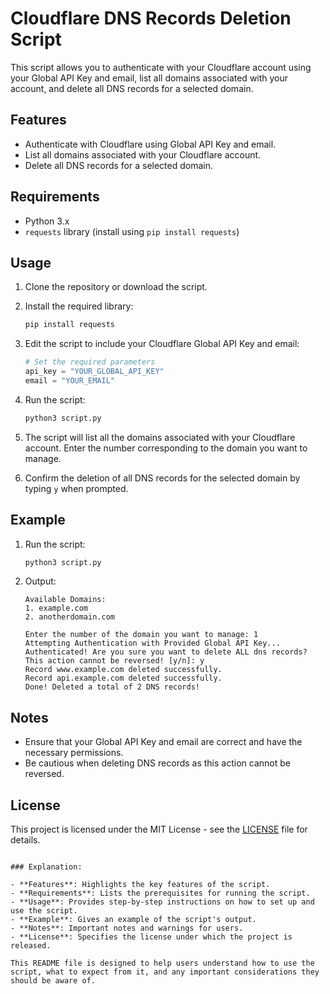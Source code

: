 
# Cloudflare DNS Records Deletion Script

This script allows you to authenticate with your Cloudflare account using your Global API Key and email, list all domains associated with your account, and delete all DNS records for a selected domain.

## Features

- Authenticate with Cloudflare using Global API Key and email.
- List all domains associated with your Cloudflare account.
- Delete all DNS records for a selected domain.

## Requirements

- Python 3.x
- `requests` library (install using `pip install requests`)

## Usage

1. Clone the repository or download the script.

2. Install the required library:
   ```sh
   pip install requests
   ```

3. Edit the script to include your Cloudflare Global API Key and email:
   ```python
   # Set the required parameters
   api_key = "YOUR_GLOBAL_API_KEY"
   email = "YOUR_EMAIL"
   ```

4. Run the script:
   ```sh
   python3 script.py
   ```

5. The script will list all the domains associated with your Cloudflare account. Enter the number corresponding to the domain you want to manage.

6. Confirm the deletion of all DNS records for the selected domain by typing `y` when prompted.

## Example

1. Run the script:
   ```sh
   python3 script.py
   ```

2. Output:
   ```
   Available Domains:
   1. example.com
   2. anotherdomain.com

   Enter the number of the domain you want to manage: 1
   Attempting Authentication with Provided Global API Key...
   Authenticated! Are you sure you want to delete ALL dns records? This action cannot be reversed! [y/n]: y
   Record www.example.com deleted successfully.
   Record api.example.com deleted successfully.
   Done! Deleted a total of 2 DNS records!
   ```

## Notes

- Ensure that your Global API Key and email are correct and have the necessary permissions.
- Be cautious when deleting DNS records as this action cannot be reversed.

## License

This project is licensed under the MIT License - see the [LICENSE](LICENSE) file for details.
```

### Explanation:

- **Features**: Highlights the key features of the script.
- **Requirements**: Lists the prerequisites for running the script.
- **Usage**: Provides step-by-step instructions on how to set up and use the script.
- **Example**: Gives an example of the script's output.
- **Notes**: Important notes and warnings for users.
- **License**: Specifies the license under which the project is released.

This README file is designed to help users understand how to use the script, what to expect from it, and any important considerations they should be aware of.
